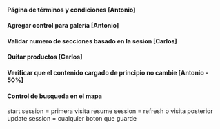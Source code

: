 #### Página de términos y condiciones [Antonio]

#### Agregar control para galería [Antonio]

#### Validar numero de secciones basado en la sesion [Carlos]

#### Quitar productos [Carlos]

#### Verificar que el contenido cargado de principio no cambie [Antonio - 50%]

#### Control de busqueda en el mapa

start session = primera visita
resume session = refresh o visita posterior
update session = cualquier boton que guarde